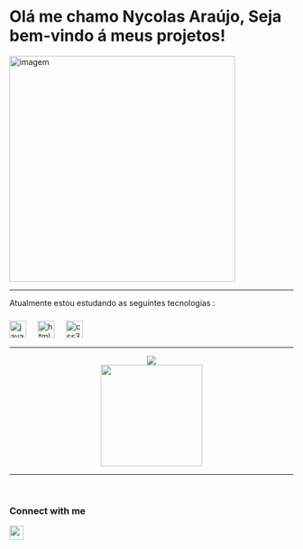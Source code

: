 <h1>Olá me chamo Nycolas Araújo, Seja bem-vindo á meus projetos!</h1>
<div aligh="center">
<div>
    <img align="center" alt="imagem" width="400" src="https://media2.giphy.com/media/WhJawCgeNXGN2/giphy.gif?cid=ecf05e474t6d7555vq130falsfvlgnmqmxdovyuyd5y791db&ep=v1_gifs_related&rid=giphy.gif&ct=g">
<hr>
</div>
    Atualmente estou estudando as seguintes tecnologias :

###

<div align="left">
  <img src="https://cdn.jsdelivr.net/gh/devicons/devicon/icons/javascript/javascript-original.svg" height="30" alt="javascript logo"  />
  <img width="12" />
  <img src="https://cdn.jsdelivr.net/gh/devicons/devicon/icons/html5/html5-original.svg" height="30" alt="html5 logo"  />
  <img width="12" />
  <img src="https://cdn.jsdelivr.net/gh/devicons/devicon/icons/css3/css3-original.svg" height="30" alt="css3 logo"  />
  <img width="12" />
</div>
<hr>
<div align="center">
    <img src="https://github-readme-stats.vercel.app/api/top-langs/?username=araujony333&layout=compact&langs_count=10&theme=dracula"/> <br>
  <img height="180em" src="https://github-readme-stats.vercel.app/api?username=Everton-Barbosa&show_icons=true&theme=dracula&include_all_commits=true&count_private=true"/> 
 
</div>
<hr>
<br>
<h3>Connect with me</h3>
<p aligh="left">
    <a href="https://www.instagram.com/araujo.n1/" target="blank"><img src="https://upload.wikimedia.org/wikipedia/commons/thumb/a/a5/Instagram_icon.png/2048px-Instagram_icon.png" aligh="left" width="25"; height="25"></a>
</p>
